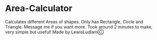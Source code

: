 # Area-Calculator
Calculates different Areas of shapes. Only has Rectangle, Circle and Triangle. Message me if you want more.
Took around 2 minutes to make, very simple but useful!
Made by LewisLudlamⒸ
